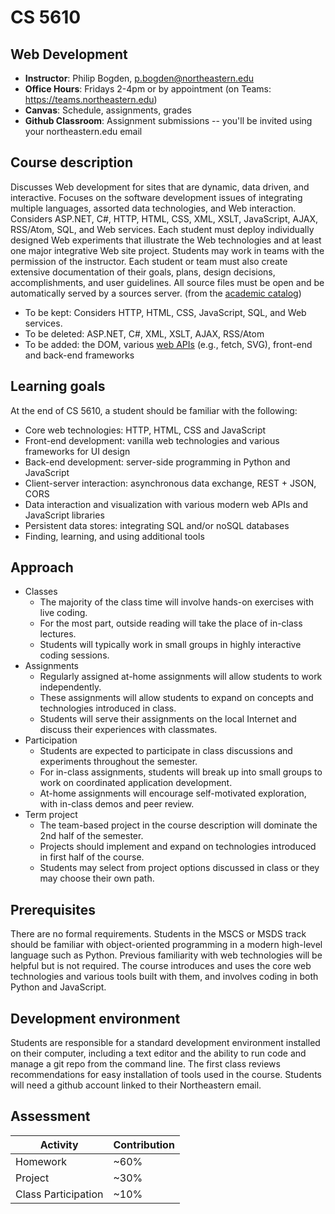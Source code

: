 # CS 5610 

## Web Development

* **Instructor**: Philip Bogden, p.bogden@northeastern.edu
* **Office Hours**: Fridays 2-4pm or by appointment (on Teams: https://teams.northeastern.edu)
* **Canvas**: Schedule, assignments, grades
* **Github Classroom**: Assignment submissions -- you'll be invited using your northeastern.edu email

## Course description

Discusses Web development for sites that are dynamic, data driven, and interactive. Focuses on the software development issues of integrating multiple languages, assorted data technologies, and Web interaction. Considers ASP.NET, C#, HTTP, HTML, CSS, XML, XSLT, JavaScript, AJAX, RSS/Atom, SQL, and Web services. Each student must deploy individually designed Web experiments that illustrate the Web technologies and at least one major integrative Web site project. Students may work in teams with the permission of the instructor. Each student or team must also create extensive documentation of their goals, plans, design decisions, accomplishments, and user guidelines. All source files must be open and be automatically served by a sources server.
(from the [academic catalog](https://catalog.northeastern.edu/course-descriptions/cs/))

* To be kept: Considers HTTP, HTML, CSS, JavaScript, SQL, and Web services. 
* To be deleted: ASP.NET, C#, XML, XSLT, AJAX, RSS/Atom 
* To be added: the DOM, various [web APIs](https://developer.mozilla.org/en-US/docs/Web/API) (e.g., fetch, SVG), front-end and back-end frameworks

## Learning goals

At the end of CS 5610, a student should be familiar with the following:

* Core web technologies: HTTP, HTML, CSS and JavaScript
* Front-end development: vanilla web technologies and various frameworks for UI design
* Back-end development: server-side programming in Python and JavaScript
* Client-server interaction: asynchronous data exchange, REST + JSON, CORS
* Data interaction and visualization with various modern web APIs and JavaScript libraries
* Persistent data stores: integrating SQL and/or noSQL databases
* Finding, learning, and using additional tools

## Approach

* Classes
  * The majority of the class time will involve hands-on exercises with live coding.
  * For the most part, outside reading will take the place of in-class lectures.
  * Students will typically work in small groups in highly interactive coding sessions.
* Assignments
  * Regularly assigned at-home assignments will allow students to work independently.
  * These assignments will allow students to expand on concepts and technologies introduced in class.
  * Students will serve their assignments on the local Internet and discuss their experiences with classmates.
* Participation
  * Students are expected to participate in class discussions and experiments throughout the semester.
  * For in-class assignments, students will break up into small groups to work on coordinated application development.
  * At-home assignments will encourage self-motivated exploration, with in-class demos and peer review.
* Term project
  * The team-based project in the course description will dominate the 2nd half of the semester.
  * Projects should implement and expand on technologies introduced in first half of the course.
  * Students may select from project options discussed in class or they may choose their own path.

## Prerequisites

There are no formal requirements. Students in the MSCS or MSDS track should be familiar with 
object-oriented programming in a modern high-level language such as Python.
Previous familiarity with web technologies will be helpful but is not required. 
The course introduces and uses the core web technologies and various tools built with them,
and involves coding in both Python and JavaScript.

## Development environment

Students are responsible for a standard development environment installed on their computer, 
including a text editor and the ability to run code and manage a git repo from the command line. 
The first class reviews recommendations for easy installation of tools used in the course.
Students will need a github account linked to their Northeastern email.

## Assessment

 | Activity | Contribution |
 | --- | --- |
 | Homework | ~60% |
 | Project | ~30% |
 | Class Participation | ~10% |
